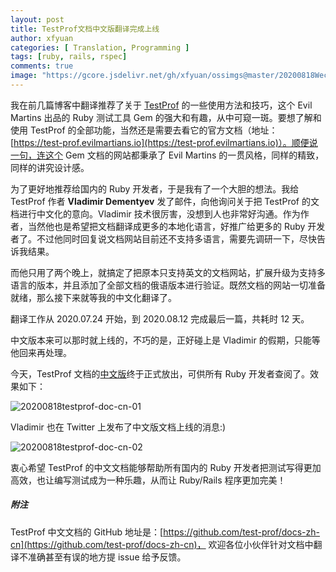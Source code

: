 ```yaml
---
layout: post
title: TestProf文档中文版翻译完成上线
author: xfyuan
categories: [ Translation, Programming ]
tags: [ruby, rails, rspec]
comments: true
image: "https://gcore.jsdelivr.net/gh/xfyuan/ossimgs@master/20200818WechatIMG5.jpeg"
---
```


我在前几篇博客中翻译推荐了关于 [TestProf](https://test-prof.evilmartians.io/) 的一些使用方法和技巧，这个 Evil Martins 出品的 Ruby 测试工具 Gem 的强大和有趣，从中可窥一斑。要想了解和使用 TestProf 的全部功能，当然还是需要去看它的官方文档（地址：[https://test-prof.evilmartians.io](https://test-prof.evilmartians.io)）。顺便说一句，连这个 Gem 文档的网站都秉承了 Evil Martins 的一贯风格，同样的精致，同样的讲究设计感。

为了更好地推荐给国内的 Ruby 开发者，于是我有了一个大胆的想法。我给 TestProf 作者 **Vladimir Dementyev** 发了邮件，向他询问关于把 TestProf 的文档进行中文化的意向。Vladimir 技术很厉害，没想到人也非常好沟通。作为作者，当然他也是希望把文档翻译成更多的本地化语言，好推广给更多的 Ruby 开发者了。不过他同时回复说文档网站目前还不支持多语言，需要先调研一下，尽快告诉我结果。

而他只用了两个晚上，就搞定了把原本只支持英文的文档网站，扩展升级为支持多语言的版本，并且添加了全部文档的俄语版本进行验证。既然文档的网站一切准备就绪，那么接下来就等我的中文化翻译了。

翻译工作从 2020.07.24 开始，到 2020.08.12 完成最后一篇，共耗时 12 天。

中文版本来可以那时就上线的，不巧的是，正好碰上是 Vladimir 的假期，只能等他回来再处理。

今天，TestProf 文档的[中文版](https://test-prof.evilmartians.io/#/zh-cn/)终于正式放出，可供所有 Ruby 开发者查阅了。效果如下：

![20200818testprof-doc-cn-01](https://gcore.jsdelivr.net/gh/xfyuan/ossimgs@master/20200818testprof-doc-cn-01.jpg)

Vladimir 也在 Twitter 上发布了中文版文档上线的消息:)

![20200818testprof-doc-cn-02](https://gcore.jsdelivr.net/gh/xfyuan/ossimgs@master/20200818testprof-doc-cn-02.jpg)

衷心希望 TestProf 的中文文档能够帮助所有国内的 Ruby 开发者把测试写得更加高效，也让编写测试成为一种乐趣，从而让 Ruby/Rails 程序更加完美！

##### 附注

TestProf 中文文档的 GitHub 地址是：[https://github.com/test-prof/docs-zh-cn](https://github.com/test-prof/docs-zh-cn)， 欢迎各位小伙伴针对文档中翻译不准确甚至有误的地方提 issue 给予反馈。